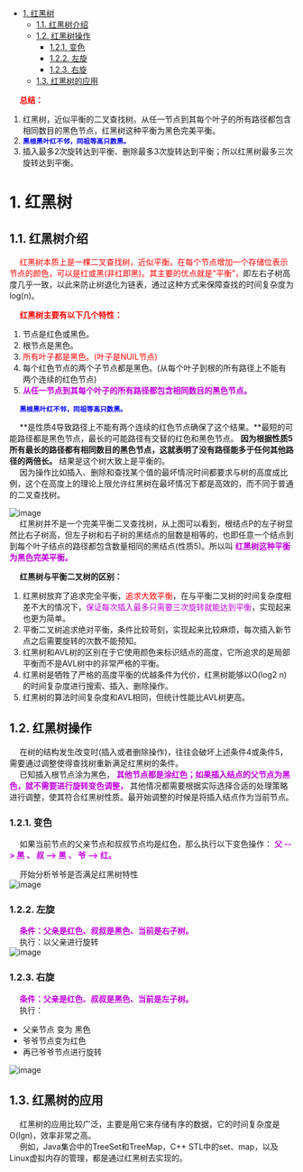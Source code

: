 
<!-- TOC -->

- [1. 红黑树](#1-红黑树)
    - [1.1. 红黑树介绍](#11-红黑树介绍)
    - [1.2. 红黑树操作](#12-红黑树操作)
        - [1.2.1. 变色](#121-变色)
        - [1.2.2. 左旋](#122-左旋)
        - [1.2.3. 右旋](#123-右旋)
    - [1.3. 红黑树的应用](#13-红黑树的应用)

<!-- /TOC -->

&emsp; **<font color = "red">总结：</font>**  
1. 红黑树，近似平衡的二叉查找树。从任一节点到其每个叶子的所有路径都包含相同数目的黑色节点，红黑树这种平衡为黑色完美平衡。  
2. **<font color = "blue">`黑根黑叶红不邻，同祖等高只数黑。`</font>**    
3. 插入最多2次旋转达到平衡、删除最多3次旋转达到平衡；所以红黑树最多三次旋转达到平衡。  

# 1. 红黑树  
<!-- 
***30张图带你彻底理解红黑树
https://www.jianshu.com/p/e136ec79235c
** https://www.jianshu.com/p/778ca9a176b5
https://blog.csdn.net/qq_38685503/article/details/103425572
-->

## 1.1. 红黑树介绍
&emsp; <font color = "red">红黑树本质上是一棵二叉查找树，近似平衡。在每个节点增加一个存储位表示节点的颜色，可以是红或黑(非红即黑)。其主要的优点就是“平衡”，</font>即左右子树高度几乎一致，以此来防止树退化为链表，通过这种方式来保障查找的时间复杂度为 log(n)。  


&emsp; **<font color = "red">红黑树主要有以下几个特性：</font>**   
1. 节点是红色或黑色。   
2. 根节点是黑色。  
3. <font color = "red">所有叶子都是黑色。(叶子是NUIL节点)</font>  
4. 每个红色节点的两个子节点都是黑色。(从每个叶子到根的所有路径上不能有两个连续的红色节点)  
5. **<font color = "clime">从任一节点到其每个叶子的所有路径都包含相同数目的黑色节点。</font>**  

&emsp; **<font color = "blue">`黑根黑叶红不邻，同祖等高只数黑。`</font>**    

&emsp; **是性质4导致路径上不能有两个连续的红色节点确保了这个结果。**最短的可能路径都是黑色节点，最长的可能路径有交替的红色和黑色节点。 **因为根据性质5所有最长的路径都有相同数目的黑色节点，这就表明了没有路径能多于任何其他路径的两倍长。** 结果是这个树大致上是平衡的。  
&emsp; 因为操作比如插入、删除和查找某个值的最坏情况时间都要求与树的高度成比例，这个在高度上的理论上限允许红黑树在最坏情况下都是高效的，而不同于普通的二叉查找树。     

![image](http://www.wt1814.com/static/view/algorithm/function-6.png)  
&emsp; 红黑树并不是一个完美平衡二叉查找树，从上图可以看到，根结点P的左子树显然比右子树高，但左子树和右子树的黑结点的层数是相等的，也即任意一个结点到到每个叶子结点的路径都包含数量相同的黑结点(性质5)。所以叫 **<font color = "clime">红黑树这种平衡为黑色完美平衡。</font>**  


&emsp; **红黑树与平衡二叉树的区别：**
1. 红黑树放弃了追求完全平衡，<font color = "red">追求大致平衡</font>，在与平衡二叉树的时间复杂度相差不大的情况下，<font color = "clime">保证每次插入最多只需要三次旋转就能达到平衡</font>，实现起来也更为简单。  
2. 平衡二叉树追求绝对平衡，条件比较苛刻，实现起来比较麻烦，每次插入新节点之后需要旋转的次数不能预知。  
3. 红黑树和AVL树的区别在于它使用颜色来标识结点的高度，它所追求的是局部平衡而不是AVL树中的非常严格的平衡。  
4. 红黑树是牺牲了严格的高度平衡的优越条件为代价，红黑树能够以O(log2 n)的时间复杂度进行搜索、插入、删除操作。  
5. 红黑树的算法时间复杂度和AVL相同，但统计性能比AVL树更高。  

## 1.2. 红黑树操作  
<!-- 
在一棵AVL树中，我们通过左旋和右旋来调整由于插入和删除所造成的不平衡问题。在红黑树中，可以使用两种方式进行平衡操作：

    重新着色
    旋转

当红黑树中出现不平衡的状态，我们首先会考虑重新着色，如果重新着色依旧不能使红黑树平衡，那么就考虑旋转。

调整可以分为两类：一类是颜色调整，即改变某个节点的颜色，这种比较简单，直接将节点颜色进行转换即可；另一类是结构调整，改变检索树的结构关系。结构调整主要包含两个基本操作：左旋（Rotate Left），右旋（RotateRight）。  

插入最多2次旋转达到平衡、删除最多3次旋转达到平衡；所以红黑树最多三次旋转达到平衡。  
*** https://www.jianshu.com/p/ab90c2ec07e4

红黑树操作
https://mp.weixin.qq.com/s/7qlH3OSyAs4HbDRrYmd9Qw
https://mp.weixin.qq.com/s/2_G9dKF033_suehS0Fer1w


什么是红黑树？
https://mp.weixin.qq.com/s/tnbbvgPyqz0pEpA76rn_1g
什么是红黑树？
https://mp.weixin.qq.com/s/oAyiRC_O-N5CHqAjt2va9w

-->
&emsp; 在树的结构发生改变时(插入或者删除操作)，往往会破坏上述条件4或条件5，需要通过调整使得查找树重新满足红黑树的条件。  
&emsp; 已知插入根节点涂为黑色， **<font color = "clime">其他节点都是涂红色；如果插入结点的父节点为黑色，就不需要进行旋转变色调整，</font>** 其他情况都需要根据实际选择合适的处理策略进行调整，使其符合红黑树性质。最开始调整的时候是将插入结点作为当前节点。 


### 1.2.1. 变色  
&emsp; 如果当前节点的父亲节点和叔叔节点均是红色，那么执行以下变色操作： **<font color = "clime">父 --> 黑 、 叔 --> 黑 、 爷 --> 红。</font>**    

&emsp; 开始分析爷爷是否满足红黑树特性  
![image](http://www.wt1814.com/static/view/algorithm/function-45.png)  

### 1.2.2. 左旋  
&emsp; **<font color = "clime">条件：父亲是红色、叔叔是黑色、当前是右子树。</font>**  
&emsp; 执行：以父亲进行旋转  
![image](http://www.wt1814.com/static/view/algorithm/function-46.png)  

### 1.2.3. 右旋  
&emsp;  **<font color = "clime">条件：父亲是红色、叔叔是黑色、当前是左子树。</font>**   
&emsp; 执行：

* 父亲节点 变为 黑色
* 爷爷节点变为红色
* 再已爷爷节点进行旋转

![image](http://www.wt1814.com/static/view/algorithm/function-47.png)  


## 1.3. 红黑树的应用  
&emsp; 红黑树的应用比较广泛，主要是用它来存储有序的数据，它的时间复杂度是O(lgn)，效率非常之高。  
&emsp; 例如，Java集合中的TreeSet和TreeMap，C++ STL中的set、map，以及Linux虚拟内存的管理，都是通过红黑树去实现的。  

